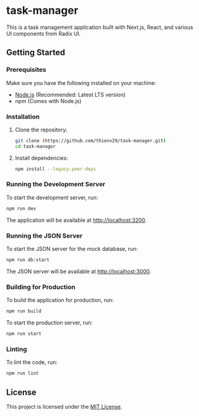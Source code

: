 # task-manager 

This is a task management application built with Next.js, React, and various UI components from Radix UI.

## Getting Started

### Prerequisites

Make sure you have the following installed on your machine:
- [Node.js](https://nodejs.org/) (Recommended: Latest LTS version)
- npm (Comes with Node.js)

### Installation

1. Clone the repository:
    ```sh
    git clone (https://github.com/thienv29/task-manager.git)
    cd task-manager
    ```

2. Install dependencies:
    ```sh
    npm install --legacy-peer-deps
    ```

### Running the Development Server

To start the development server, run:

```sh
npm run dev
```

The application will be available at [http://localhost:3200](http://localhost:3200).

### Running the JSON Server

To start the JSON server for the mock database, run:

```sh
npm run db:start
```

The JSON server will be available at [http://localhost:3000](http://localhost:3000).

### Building for Production

To build the application for production, run:

```sh
npm run build
```

To start the production server, run:

```sh
npm run start
```

### Linting

To lint the code, run:

```sh
npm run lint
```

## License

This project is licensed under the [MIT License](LICENSE).

